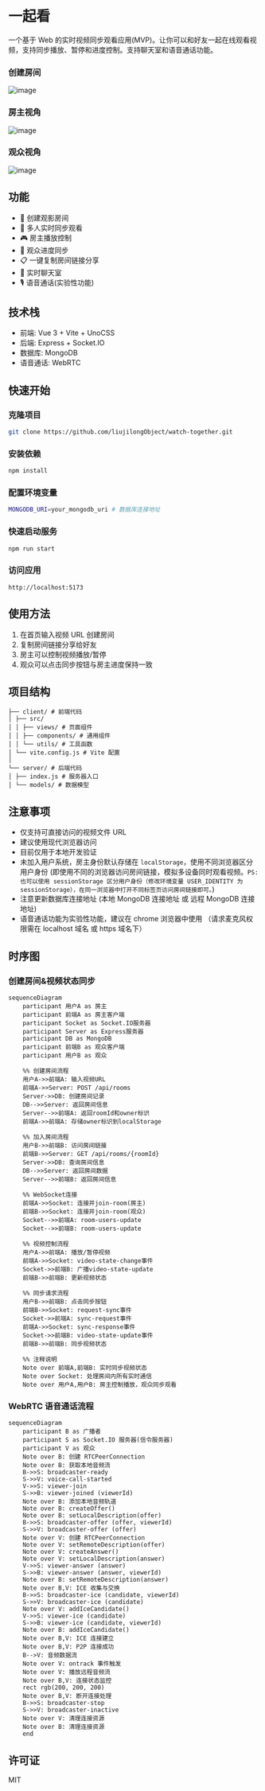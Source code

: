 # 一起看

一个基于 Web 的实时视频同步观看应用(MVP)。让你可以和好友一起在线观看视频，支持同步播放、暂停和进度控制。支持聊天室和语音通话功能。

### 创建房间
![image](./assets/home.png)

### 房主视角
![image](./assets/owner_room.png)

### 观众视角
![image](./assets/visitor_room.png)


## 功能

- 🎥 创建观影房间
- 👥 多人实时同步观看
- 🎮 房主播放控制
- 🔄 观众进度同步
- 📋 一键复制房间链接分享
- 💬 实时聊天室
- 🎙️ 语音通话(实验性功能)

## 技术栈

- 前端: Vue 3 + Vite + UnoCSS
- 后端: Express + Socket.IO
- 数据库: MongoDB
- 语音通话: WebRTC

## 快速开始

### 克隆项目
```bash
git clone https://github.com/liujilongObject/watch-together.git
```

### 安装依赖
```bash
npm install
```

### 配置环境变量
```bash
MONGODB_URI=your_mongodb_uri # 数据库连接地址
```

### 快速启动服务

```bash
npm run start
```

### 访问应用
`http://localhost:5173`


## 使用方法

1. 在首页输入视频 URL 创建房间
2. 复制房间链接分享给好友
3. 房主可以控制视频播放/暂停
4. 观众可以点击同步按钮与房主进度保持一致


## 项目结构
```
├── client/ # 前端代码
│ ├── src/
│ │ ├── views/ # 页面组件
│ │ ├── components/ # 通用组件
│ │ └── utils/ # 工具函数
│ └── vite.config.js # Vite 配置
│
└── server/ # 后端代码
│ ├── index.js # 服务器入口
│ └── models/ # 数据模型
```


## 注意事项

- 仅支持可直接访问的视频文件 URL
- 建议使用现代浏览器访问
- 目前仅用于本地开发验证
- 未加入用户系统，房主身份默认存储在 `localStorage`，使用不同浏览器区分用户身份 (即使用不同的浏览器访问房间链接，模拟多设备同时观看视频。`PS: 也可以使用 sessionStorage 区分用户身份（修改环境变量 USER_IDENTITY 为 sessionStorage），在同一浏览器中打开不同标签页访问房间链接即可。`)
- 注意更新数据库连接地址 (本地 MongoDB 连接地址 或 远程 MongoDB 连接地址)
- 语音通话功能为实验性功能，建议在 chrome 浏览器中使用 （请求麦克风权限需在 localhost 域名 或 https 域名下）


## 时序图

### 创建房间&视频状态同步

```mermaid
sequenceDiagram
    participant 用户A as 房主
    participant 前端A as 房主客户端
    participant Socket as Socket.IO服务器
    participant Server as Express服务器
    participant DB as MongoDB
    participant 前端B as 观众客户端
    participant 用户B as 观众

    %% 创建房间流程
    用户A->>前端A: 输入视频URL
    前端A->>Server: POST /api/rooms
    Server->>DB: 创建房间记录
    DB-->>Server: 返回房间信息
    Server-->>前端A: 返回roomId和owner标识
    前端A->>前端A: 存储owner标识到localStorage
    
    %% 加入房间流程
    用户B->>前端B: 访问房间链接
    前端B->>Server: GET /api/rooms/{roomId}
    Server->>DB: 查询房间信息
    DB-->>Server: 返回房间数据
    Server-->>前端B: 返回房间信息
    
    %% WebSocket连接
    前端A->>Socket: 连接并join-room(房主)
    前端B->>Socket: 连接并join-room(观众)
    Socket-->>前端A: room-users-update
    Socket-->>前端B: room-users-update
    
    %% 视频控制流程
    用户A->>前端A: 播放/暂停视频
    前端A->>Socket: video-state-change事件
    Socket->>前端B: 广播video-state-update
    前端B->>前端B: 更新视频状态
    
    %% 同步请求流程
    用户B->>前端B: 点击同步按钮
    前端B->>Socket: request-sync事件
    Socket->>前端A: sync-request事件
    前端A->>Socket: sync-response事件
    Socket->>前端B: video-state-update事件
    前端B->>前端B: 同步视频状态

    %% 注释说明
    Note over 前端A,前端B: 实时同步视频状态
    Note over Socket: 处理房间内所有实时通信
    Note over 用户A,用户B: 房主控制播放，观众同步观看

```

### WebRTC 语音通话流程
```mermaid
sequenceDiagram
    participant B as 广播者
    participant S as Socket.IO 服务器(信令服务器)
    participant V as 观众
    Note over B: 创建 RTCPeerConnection
    Note over B: 获取本地音频流
    B->>S: broadcaster-ready
    S->>V: voice-call-started
    V->>S: viewer-join
    S->>B: viewer-joined (viewerId)
    Note over B: 添加本地音频轨道
    Note over B: createOffer()
    Note over B: setLocalDescription(offer)
    B->>S: broadcaster-offer (offer, viewerId)
    S->>V: broadcaster-offer (offer)
    Note over V: 创建 RTCPeerConnection
    Note over V: setRemoteDescription(offer)
    Note over V: createAnswer()
    Note over V: setLocalDescription(answer)
    V->>S: viewer-answer (answer)
    S->>B: viewer-answer (answer, viewerId)
    Note over B: setRemoteDescription(answer)
    Note over B,V: ICE 收集与交换
    B->>S: broadcaster-ice (candidate, viewerId)
    S->>V: broadcaster-ice (candidate)
    Note over V: addIceCandidate()
    V->>S: viewer-ice (candidate)
    S->>B: viewer-ice (candidate, viewerId)
    Note over B: addIceCandidate()
    Note over B,V: ICE 连接建立
    Note over B,V: P2P 连接成功
    B-->V: 音频数据流
    Note over V: ontrack 事件触发
    Note over V: 播放远程音频流
    Note over B,V: 连接状态监控
    rect rgb(200, 200, 200)
    Note over B,V: 断开连接处理
    B->>S: broadcaster-stop
    S->>V: broadcaster-inactive
    Note over V: 清理连接资源
    Note over B: 清理连接资源
    end
```


## 许可证

MIT
